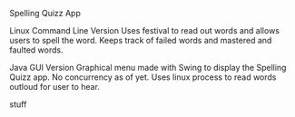Spelling Quizz App

Linux Command Line Version
Uses festival to read out words and allows users to spell the word. 
Keeps track of failed words and mastered and faulted words.

Java GUI Version
Graphical menu made with Swing to display the Spelling Quizz app. No 
concurrency as of yet. Uses linux process to read words outloud for user
to hear.

stuff

